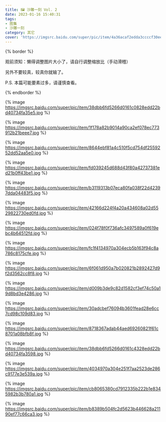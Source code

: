 ```yaml
---
title: 🖼️ 沙雕一刻 Vol. 2
date: 2023-01-16 15:40:31
tags:
- 图集
- 沙雕一刻
category: 其它
cover: 'https://imgsrc.baidu.com/super/pic/item/4a36acaf2edda3ccccf30ee544e93901203f92e4.jpg'
---
```


{% border %}

观前须知：懒得调整图片大小了，请自行调整缩放比（手动滑稽）

另外不要较真，较真你就输了。

P.S. 本篇可能要素过多，请谨慎查看。

{% endborder %}

{% image https://imgsrc.baidu.com/super/pic/item/38dbb6fd5266d0161c0828edd22bd40734fa35e5.jpg %}

{% image https://imgsrc.baidu.com/super/pic/item/1f178a82b9014a90ca2ef078ec773912b21beee7.jpg %}

{% image https://imgsrc.baidu.com/super/pic/item/8644ebf81a4c510f5cd754df2559252dd52aa5e0.jpg %}

{% image https://imgsrc.baidu.com/super/pic/item/fd039245d688d43f80a42737381ed21b0ff43be1.jpg %}

{% image https://imgsrc.baidu.com/super/pic/item/b3119313b07eca80fa038f22d42397dda04483f5.jpg %}

{% image https://imgsrc.baidu.com/super/pic/item/42166d224f4a20a434608a02d5529822730ed0fd.jpg %}

{% image https://imgsrc.baidu.com/super/pic/item/024f78f0f736afc3497589a0f619ebc4b64512fd.jpg %}

{% image https://imgsrc.baidu.com/super/pic/item/fc1f4134970a304ecb5b163f94c8a786c8175cfe.jpg %}

{% image https://imgsrc.baidu.com/super/pic/item/6f061d950a7b020821b2892427d9f2d3562cc8f8.jpg %}

{% image https://imgsrc.baidu.com/super/pic/item/d009b3de9c82d1582cf3ef74c50a19d8bd3e4286.jpg %}

{% image https://imgsrc.baidu.com/super/pic/item/30adcbef76094b3601fead28e6cc7cd98c109d83.jpg %}

{% image https://imgsrc.baidu.com/super/pic/item/8718367adab44aed69260821f61c8701a08bfb8f.jpg %}

{% image https://imgsrc.baidu.com/super/pic/item/38dbb6fd5266d0161c4328edd22bd40734fa3598.jpg %}

{% image https://imgsrc.baidu.com/super/pic/item/4034970a304e251f7aa2523de286c9177e3e539a.jpg %}

{% image https://imgsrc.baidu.com/super/pic/item/cb8065380cd7912335b222b1e8345982b3b780a1.jpg %}

{% image https://imgsrc.baidu.com/super/pic/item/b8389b504fc2d5623b446628a21190ef77c66ca3.jpg %}
